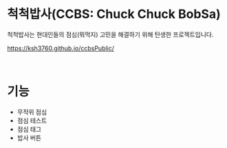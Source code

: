 # 척척밥사(CCBS: Chuck Chuck BobSa)
척척밥사는 현대인들의 점심(뭐먹지) 고민을 해결하기 위해 탄생한 프로젝트입니다.

https://ksh3760.github.io/ccbsPublic/

<br/>

# 기능
- 무작위 점심
- 점심 테스트
- 점심 태그
- 밥사 버튼

<br/>
